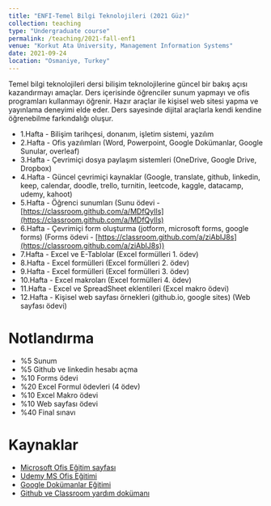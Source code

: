 ```yaml
---
title: "ENFI-Temel Bilgi Teknolojileri (2021 Güz)"
collection: teaching
type: "Undergraduate course"
permalink: /teaching/2021-fall-enf1
venue: "Korkut Ata University, Management Information Systems"
date: 2021-09-24
location: "Osmaniye, Turkey"
---
```


Temel bilgi teknolojileri dersi bilişim teknolojilerine güncel bir bakış açısı kazandırmayı amaçlar. Ders içerisinde öğrenciler sunum yapmayı ve ofis programları kullanmayı öğrenir. Hazır araçlar ile kişisel web sitesi yapma ve yayınlama deneyimi elde eder. Ders sayesinde dijital araçlarla kendi kendine öğrenebilme farkındalığı oluşur.

* 1.Hafta  - Bilişim tarihçesi, donanım, işletim sistemi, yazılım 
* 2.Hafta  - Ofis yazılımları (Word, Powerpoint, Google Dokümanlar, Google Sunular, overleaf)
* 3.Hafta  - Çevrimiçi dosya paylaşım sistemleri (OneDrive, Google Drive, Dropbox)
* 4.Hafta  - Güncel çevrimiçi kaynaklar (Google, translate, github, linkedin, keep, calendar, doodle, trello, turnitin, leetcode, kaggle, datacamp, udemy, kahoot)
* 5.Hafta  - Öğrenci sunumları (Sunu ödevi - [https://classroom.github.com/a/MDfQyIls](https://classroom.github.com/a/MDfQyIls)
* 6.Hafta  - Çevrimiçi form oluşturma (jotform, microsoft forms, google forms) (Forms ödevi - [https://classroom.github.com/a/ziAbIJ8s](https://classroom.github.com/a/ziAbIJ8s))
* 7.Hafta  - Excel ve E-Tablolar (Excel formülleri 1. ödev)
* 8.Hafta  - Excel formülleri (Excel formülleri 2. ödev)
* 9.Hafta  - Excel formülleri (Excel formülleri 3. ödev)
* 10.Hafta - Excel makroları (Excel formülleri 4. ödev)
* 11.Hafta - Excel ve SpreadSheet eklentileri (Excel makro ödevi)
* 12.Hafta - Kişisel web sayfası örnekleri (github.io, google sites) (Web sayfası ödevi)

Notlandırma
======
* %5  Sunum 
* %5  Github ve linkedin hesabı açma 
* %10 Forms ödevi
* %20 Excel Formul ödevleri (4 ödev)
* %10 Excel Makro ödevi
* %10 Web sayfası ödevi 
* %40 Final sınavı

Kaynaklar
======
* [Microsoft Ofis Eğitim sayfası](https://support.microsoft.com/tr-tr/training)
* [Udemy MS Ofis Eğitimi](https://www.udemy.com/tr/topic/microsoft-word/free/)
* [Google Dokümanlar Eğitimi](https://support.google.com/a/users/answer/9282664)
* [Github ve Classroom yardım dokümanı](../files/github.pdf)
